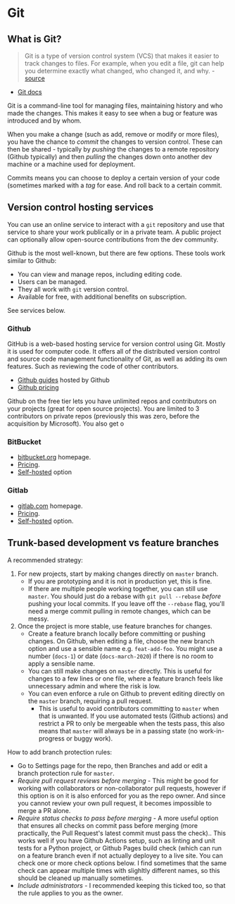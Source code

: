 # Git

## What is Git?

> Git is a type of version control system (VCS) that makes it easier to track changes to files. For example, when you edit a file, git can help you determine exactly what changed, who changed it, and why. - [source](https://hackernoon.com/understanding-git-fcffd87c15a3)

- [Git docs](https://git-scm.com/doc)

Git is a command-line tool for managing files, maintaining history and who made the changes. This makes it easy to see when a bug or feature was introduced and by whom. 

When you make a change (such as add, remove or modify or more files), you have the chance to _commit_ the changes to version control. These can then be shared - typically by _pushing_ the changes to a remote repository (Github typically) and then _pulling_ the changes down onto another dev machine or a machine used for deployment.

Commits means you can choose to deploy a certain version of your code (sometimes marked with a _tag_ for ease. And roll back to a certain commit.

## Version control hosting services

You can use an online service to interact with a `git` repository and use that service to share your work publically or in a private team. A public project can optionally allow open-source contributions from the dev community.

Github is the most well-known, but there are few options. These tools work similar to Github:

- You can view and manage repos, including editing code.
- Users can be managed.
- They all work with `git` version control. 
- Available for free, with additional benefits on subscription.

See services below.

### Github

GitHub is a web-based hosting service for version control using Git. Mostly it is used for computer code. It offers all of the distributed version control and source code management functionality of Git, as well as adding its own features. Such as reviewing the code of other contributors.

- [Github guides](https://guides.github.com/) hosted by Github
- [Github pricing](https://github.com/pricing)

Github on the free tier lets you have unlimited repos and contributors on your projects (great for open source projects). You are limited to 3 contributors on private repos (previously this was zero, before the acquisition by Microsoft). You also get o

### BitBucket

- [bitbucket.org](https://bitbucket.org/) homepage.
- [Pricing](https://bitbucket.org/product/pricing).
- [Self-hosted](https://bitbucket.org/product/enterprise) option

### Gitlab

- [gitlab.com](https://gitlab.com) homepage.
- [Pricing](https://about.gitlab.com/pricing/).
- [Self-hosted](https://about.gitlab.com/pricing/#self-managed) option.


## Trunk-based development vs feature branches

A recommended strategy:

1. For new projects, start by making changes directly on `master` branch. 
    - If you are prototyping and it is not in production yet, this is fine. 
    - If there are multiple people working together, you can still use `master`. You should just do a rebase with `git pull --rebase` _before_ pushing your local commits. If you leave off the `--rebase` flag, you'll need a merge commit pulling in remote changes, which can be messy.
2. Once the project is more stable, use feature branches for changes.
    - Create a feature branch locally before committing or pushing changes. On Github, when editing a file, choose the new branch option and use a sensible name e.g. `feat-add-foo`. You might use a number (`docs-1`) or date (`docs-march-2020`) if there is no room to apply a sensible name.
    - You can still make changes on `master` directly. This is useful for changes to a few lines or one file, where a feature branch feels like unnecessary admin and where the risk is low.
    - You can even enforce a rule on Github to prevent editing directly on the `master` branch, requiring a pull request. 
        - This is useful to avoid contributors committing to `master` when that is unwanted. If you use automated tests (Github actions) and restrict a PR to only be mergeable when the tests pass, this also means that `master` will always be in a passing state (no work-in-progress or buggy work).

How to add branch protection rules:

- Go to Settings page for the repo, then Branches and add or edit a branch protection rule for `master`.
- _Require pull request reviews before merging_ - This might be good for working with collaborators or non-collaborator pull requests, however if this option is on it is also enforced for you as the repo owner. And since you cannot review your own pull request, it becomes impossible to merge a PR alone.
- _Require status checks to pass before merging_ - A more useful option that ensures all checks on commit pass before merging (more practically, the Pull Request's latest commit must pass the check).. This works well if you have Github Actions setup, such as linting and unit tests for a Python project, or Github Pages build check (which can run on a feature branch even if not actually deployey to a live site. You can check one or more check options below. I find sometimes that the same check can appear multiple times with slighltly different names, so this should be cleaned up manually sometimes.
- _Include administrators_ - I recommended keeping this ticked too, so that the rule applies to you as the owner.
